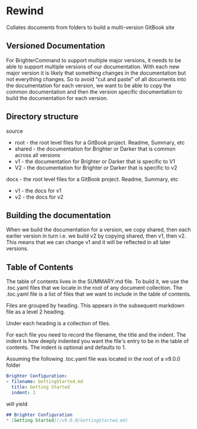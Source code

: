# Rewind
Collates documents from folders to build a multi-version GitBook site

## Versioned Documentation

For BrighterCommand to support multiple major versions, it needs to be able to support multiple versions of our documentation.
With each new major version it is likely that something changes in the documentation but not everything changes. So to
avoid "cut and paste" of all documents into the documentation for each version, we want to be able to copy the common
documentation and then the version specific documentation to build the documentation for each version.

## Directory structure

source
- root - the root level files for a GitBook project. Readme, Summary, etc
- shared - the documentation for Brighter or Darker that is common across all versions
- v1 - the documentation for Brighter or Darker that is specific to V1
- V2 - the documentation for Brighter or Darker that is specific to v2

docs - the root level files for a GitBook project. Readme, Summary, etc
- v1 - the docs for v1
- v2 - the docs for v2

## Building the documentation

When we build the documentation for a version, we copy shared, then each earlier version in turn i.e. we build v2 by
copying shared, then v1, then v2. This means that we can change v1 and it will be reflected in all later versions.

## Table of Contents

The table of contents lives in the SUMMARY.md file. To build it, we use the .toc.yaml files that we locate in the root
of any document collection. The .toc.yaml file is a list of files that we want to include in the table of contents. 

Files are grouped by heading. This appears in the subsequent markdown file as a level 2 heading.

Under each heading is a collection of files.

For each file you need to record the filename, the title and the indent. The indent is how deeply indented you want the 
file's entry to be in the table of contents. The indent is optional and defaults to 1.

Assuming the following .toc.yaml file was located in the root of a v9.0.0 folder

```yaml
Brighter Configuration:
- filename: GettingStarted.md
  title: Getting Started
  indent: 1
```

will yield

```markdown
## Brighter Configuration
* [Getting Started](/v9.0.0/GettingStarted.md)
```







